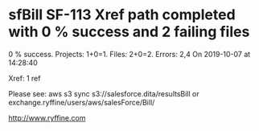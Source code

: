 # sfBill SF-113 Xref path completed with 0 % success and 2 failing files

0 % success. Projects: 1+0=1.  Files: 2+0=2. Errors: 2,4  On 2019-10-07 at 14:28:40

Xref: 1 ref

Please see: aws s3 sync s3://salesforce.dita/resultsBill or exchange.ryffine/users/aws/salesForce/Bill/

http://www.ryffine.com
